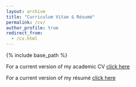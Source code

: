 ```yaml
---
layout: archive
title: "Curriculum Vitae & Résumé"
permalink: /cv/
author_profile: true
redirect_from:
  - /cv.html
---
```


{% include base_path %}

For a current version of my academic CV [click here](/files/AlirezaMarahel_CV.pdf)

For a current version of my résumé [click here](/files/AlirezaMarahel_Resume.pdf)